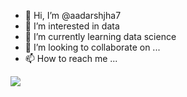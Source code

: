 - 👋 Hi, I’m @aadarshjha7
- 👀 I’m interested in data
- 🌱 I’m currently learning data science
- 💞️ I’m looking to collaborate on ...
- 📫 How to reach me ...

<!---
aadarshjha7/aadarshjha7 is a ✨ special ✨ repository because its `README.md` (this file) appears on your GitHub profile.
You can click the Preview link to take a look at your changes.
--->
![](https://komarev.com/ghpvc/?username=aadarshjha7&color=green)
